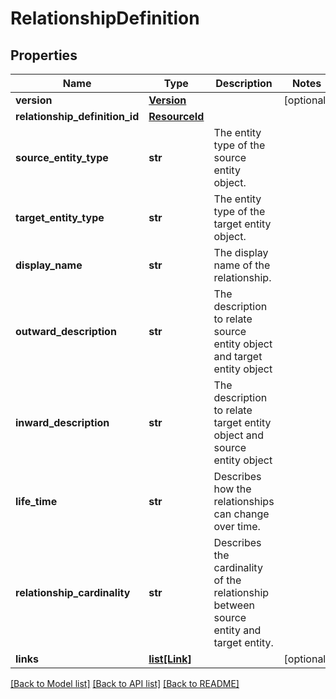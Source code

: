 # RelationshipDefinition


## Properties
Name | Type | Description | Notes
------------ | ------------- | ------------- | -------------
**version** | [**Version**](Version.md) |  | [optional] 
**relationship_definition_id** | [**ResourceId**](ResourceId.md) |  | 
**source_entity_type** | **str** | The entity type of the source entity object. | 
**target_entity_type** | **str** | The entity type of the target entity object. | 
**display_name** | **str** | The display name of the relationship. | 
**outward_description** | **str** | The description to relate source entity object and target entity object | 
**inward_description** | **str** | The description to relate target entity object and source entity object | 
**life_time** | **str** | Describes how the relationships can change over time. | 
**relationship_cardinality** | **str** | Describes the cardinality of the relationship between source entity and target entity. | 
**links** | [**list[Link]**](Link.md) |  | [optional] 

[[Back to Model list]](../README.md#documentation-for-models) [[Back to API list]](../README.md#documentation-for-api-endpoints) [[Back to README]](../README.md)


